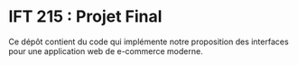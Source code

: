 # IFT 215 : Projet Final
Ce dépôt contient du code qui implémente notre proposition des interfaces pour une
application web de e-commerce moderne.
